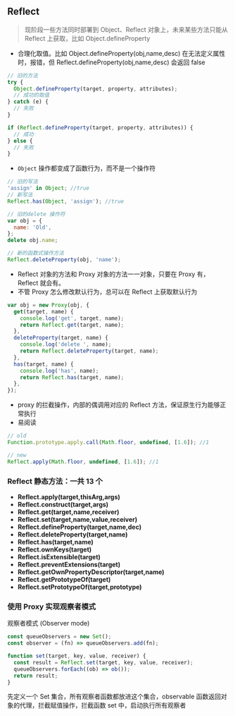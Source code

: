 
## Reflect

> 现阶段一些方法同时部署到 Object、Reflect 对象上，未来某些方法只能从 Reflect 上获取，比如 Object.defineProperty

- 合理化取值。比如 Object.defineProperty(obj,name,desc) 在无法定义属性时，报错，但 Reflect.defineProperty(obj,name,desc) 会返回 false

```js
// 旧的方法
try {
  Object.defineProperty(target, property, attributes);
  // 成功的取值
} catch (e) {
  // 失败
}

if (Reflect.defineProperty(target, property, attributes)) {
  // 成功
} else {
  // 失败
}
```

- `Object` 操作都变成了函数行为，而不是一个操作符

```js
// 旧的写法
'assign' in Object; //true
// 新写法
Reflect.has(Object, 'assign'); //true

// 旧的delete 操作符
var obj = {
  name: 'Old',
};
delete obj.name;

// 新的函数式操作方法
Reflect.deleteProperty(obj, 'name');
```

- Reflect 对象的方法和 Proxy 对象的方法一一对象，只要在 Proxy 有，Reflect 就会有。
- 不管 Proxy 怎么修改默认行为，总可以在 Reflect 上获取默认行为

```js
var obj = new Proxy(obj, {
  get(target, name) {
    console.log('get', target, name);
    return Reflect.get(target, name);
  },
  deleteProperty(target, name) {
    console.log('delete ', name);
    return Reflect.deleteProperty(target, name);
  },
  has(target, name) {
    console.log('has', name);
    return Reflect.has(target, name);
  },
});
```

- proxy 的拦截操作，内部的偶调用对应的 Reflect 方法，保证原生行为能够正常执行
- 易阅读

```js
// old
Function.prototype.apply.call(Math.floor, undefined, [1.6]); //1

// new
Reflect.apply(Math.floor, undefined, [1.6]); //1
```

### Reflect 静态方法：一共 13 个

- **Reflect.apply(target,thisArg,args)**
- **Reflect.construct(target,args)**
- **Reflect.get(target,name,receiver)**
- **Reflect.set(target,name,value,receiver)**
- **Reflect.defineProperty(target,name,dec)**
- **Reflect.deleteProperty(target,name)**
- **Reflect.has(target,name)**
- **Reflect.ownKeys(target)**
- **Reflect.isExtensible(target)**
- **Reflect.preventExtensions(target)**
- **Reflect.getOwnPropertyDescriptor(target,name)**
- **Reflect.getPrototypeOf(target)**
- **Reflect.setPrototypeOf(target,prototype)**

### 使用 Proxy 实现观察者模式

观察者模式 (Observer mode)

```js
const queueObservers = new Set();
const observer = (fn) => queueObservers.add(fn);

function set(target, key, value, receiver) {
  const result = Reflect.set(target, key, value, receiver);
  queueObservers.forEach((ob) => ob());
  return result;
}
```

先定义一个 Set 集合，所有观察者函数都放进这个集合，observable 函数返回对象的代理，拦截赋值操作，拦截函数 set 中，启动执行所有观察者
